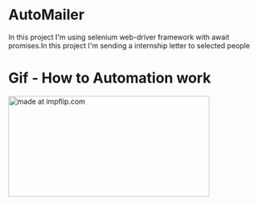 # AutoMailer
In this project I'm using selenium web-driver framework with await promises.In this project I'm sending a internship letter to selected people

# Gif - How to Automation work

<a href="https://imgflip.com/gif/4fekpv"><img src = "https://i.imgflip.com/4fekpv.gif" title = "made at impflip.com" width = "400" height = "200">



